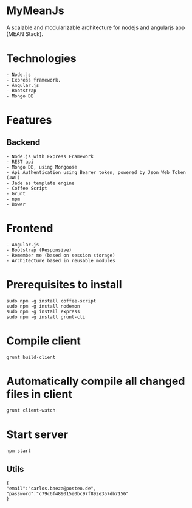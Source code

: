 MyMeanJs
========
A scalable and modularizable architecture for nodejs and angularjs app (MEAN Stack).

Technologies
===========
    - Node.js 
    - Express framework.
    - Angular.js
    - Bootstrap
    - Mongo DB

Features
========
## Backend
    - Node.js with Express Framework
    - REST api
    - Mongo DB, using Mongoose
    - Api Authentication using Bearer token, powered by Json Web Token (JWT)
    - Jade as template engine
    - Coffee Script
    - Grunt
    - npm
    - Bower

# Frontend
    - Angular.js
    - Bootstrap (Responsive)
    - Remember me (based on session storage)
    - Architecture based in reusable modules

# Prerequisites to install
    
    sudo npm -g install coffee-script
    sudo npm -g install nodemon
    sudo npm -g install express
    sudo npm -g install grunt-cli

# Compile client

    grunt build-client

# Automatically compile all changed files in client
    
    grunt client-watch
    
# Start server

    npm start
    
## Utils
    
    {
    "email":"carlos.baeza@posteo.de",
    "password":"c79c6f489015e0bc97f892e357db7156"
    }
